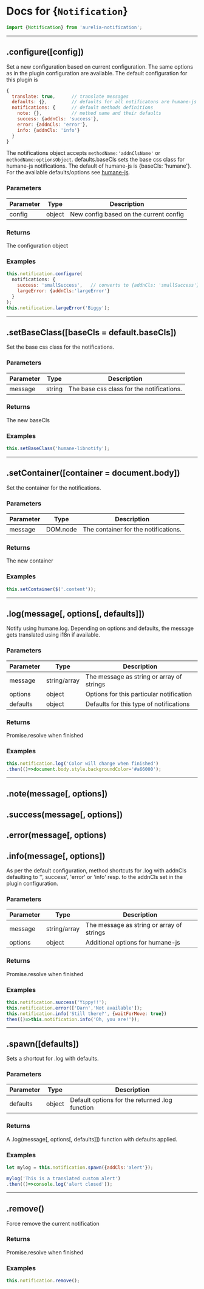 # Docs for {`Notification`}

```javascript
import {Notification} from 'aurelia-notification';
```

----------

## .configure([config])

Set a new configuration based on current configuration. The same options as in the plugin configuration are available. The default configuration for this plugin is

```javascript
{
  translate: true,      // translate messages
  defaults: {},         // defaults for all notificatons are humane-js defaults
  notifications: {      // default methods definitions
    note: {},           // method name and their defaults
    success: {addnCls: 'success'},
    error: {addnCls: 'error'},
    info: {addnCls: 'info'}
  }
}
```

The notifications object accepts `methodName:'addnClsName'` or `methodName:optionsObject`. defaults.baseCls sets the base css class for humane-js notifications. The default of humane-js is {baseCls: 'humane'}. For the available defaults/options see [humane-js](http://wavded.github.io/humane-js/).

### Parameters

| Parameter | Type   | Description                            |
| --------- | ------ | -------------------------------------- |
| config    | object | New config based on the current config |

### Returns

The configuration object

### Examples

```javascript
this.notification.configure(
  notifications: {
    success: 'smallSuccess',   // converts to {addnCls: 'smallSuccess'}
    largeError: {addnCls:'largeError'}
  }
);
this.notification.largeError('Biggy');
```

----------

## .setBaseClass([baseCls = default.baseCls])

Set the base css class for the notifications.

### Parameters

| Parameter | Type   | Description                               |
| --------- | ------ | ----------------------------------------- |
| message   | string | The base css class for the notifications. |

### Returns

The new baseCls

### Examples

```javascript
this.setBaseClass('humane-libnotify');
```

----------

## .setContainer([container = document.body])

Set the container for the notifications.

### Parameters

| Parameter | Type     | Description                          |
| --------- | -------- | ------------------------------------ |
| message   | DOM.node | The container for the notifications. |

### Returns

The new container

### Examples

```javascript
this.setContainer($('.content'));
```

----------

## .log(message\[, options[, defaults]])

Notify using humane.log. Depending on options and defaults, the message gets translated using i18n if available.

### Parameters

| Parameter | Type         | Description                               |
| --------- | ------------ | ----------------------------------------- |
| message   | string/array | The message as string or array of strings |
| options   | object       | Options for this particular notification  |
| defaults  | object       | Defaults for this type of notifications   |

### Returns

Promise.resolve when finished

### Examples

```javascript
this.notification.log('Color will change when finished')
.then(()=>document.body.style.backgroundColor='#a66000');
```

----------

## .note(message[, options])

## .success(message[, options])

## .error(message\[, options)

## .info(message[, options])

As per the default configuration, method shortcuts for .log with addnCls defaulting to '', success', 'error' or 'info' resp. to the addnCls set in the plugin configuration.

### Parameters

| Parameter | Type         | Description                               |
| --------- | ------------ | ----------------------------------------- |
| message   | string/array | The message as string or array of strings |
| options   | object       | Additional options for humane-js          |

### Returns

Promise.resolve when finished

### Examples

```javascript
this.notification.success('Yippy!!');
this.notification.error(['Darn','Not available']);
this.notification.info('Still there?', {waitForMove: true})
then(()=>this.notification.info('Oh, you are!'));
```

----------

## .spawn([defaults])

Sets a shortcut for .log with defaults.

### Parameters

| Parameter | Type   | Description                                    |
| --------- | ------ | ---------------------------------------------- |
| defaults  | object | Default options for the returned .log function |

### Returns

A .log(message\[, options[, defaults]]) function with defaults applied.

### Examples

```javascript
let mylog = this.notification.spawn({addCls:'alert'});

mylog('This is a translated custom alert')
.then(()=>console.log('alert closed'));
```

----------

## .remove()

Force remove the current notification

### Returns

Promise.resolve when finished

### Examples

```javascript
this.notification.remove();
```
